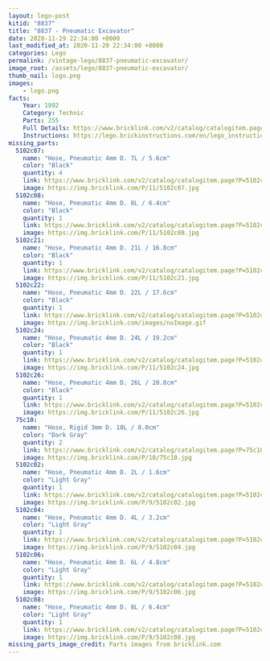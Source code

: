 ```yaml
---
layout: lego-post
kitid: "8837"
title: "8837 - Pneumatic Excavator"
date: 2020-11-29 22:34:00 +0000
last_modified_at: 2020-11-29 22:34:00 +0000
categories: Lego
permalink: /vintage-lego/8837-pneumatic-excavator/
image_root: /assets/lego/8837-pneumatic-excavator/
thumb_nail: logo.png
images:
    - logo.png
facts:
    Year: 1992
    Category: Technic
    Parts: 255
    Full Details: https://www.bricklink.com/v2/catalog/catalogitem.page?S=8837-1
    Instructions: https://lego.brickinstructions.com/en/lego_instructions/set/8837/Pneumatic_Excavator
missing_parts:
  5102c07:
    name: "Hose, Pneumatic 4mm D. 7L / 5.6cm"
    color: "Black"
    quantity: 4
    link: https://www.bricklink.com/v2/catalog/catalogitem.page?P=5102c07&idColor=11
    image: https://img.bricklink.com/P/11/5102c07.jpg
  5102c08:
    name: "Hose, Pneumatic 4mm D. 8L / 6.4cm"
    color: "Black"
    quantity: 1
    link: https://www.bricklink.com/v2/catalog/catalogitem.page?P=5102c08&idColor=11
    image: https://img.bricklink.com/P/11/5102c08.jpg  
  5102c21:
    name: "Hose, Pneumatic 4mm D. 21L / 16.8cm"
    color: "Black"
    quantity: 1
    link: https://www.bricklink.com/v2/catalog/catalogitem.page?P=5102c21&idColor=11
    image: https://img.bricklink.com/P/11/5102c21.jpg
  5102c22:
    name: "Hose, Pneumatic 4mm D. 22L / 17.6cm"
    color: "Black"
    quantity: 1
    link: https://www.bricklink.com/v2/catalog/catalogitem.page?P=5102c22&idColor=11
    image: https://img.bricklink.com/images/noImage.gif   
  5102c24:
    name: "Hose, Pneumatic 4mm D. 24L / 19.2cm"
    color: "Black"
    quantity: 1
    link: https://www.bricklink.com/v2/catalog/catalogitem.page?P=5102c24&idColor=11
    image: https://img.bricklink.com/P/11/5102c24.jpg
  5102c26:
    name: "Hose, Pneumatic 4mm D. 26L / 20.8cm"
    color: "Black"
    quantity: 1
    link: https://www.bricklink.com/v2/catalog/catalogitem.page?P=5102c26&idColor=11
    image: https://img.bricklink.com/P/11/5102c26.jpg
  75c10:
    name: "Hose, Rigid 3mm D. 10L / 8.0cm"
    color: "Dark Gray"
    quantity: 2
    link: https://www.bricklink.com/v2/catalog/catalogitem.page?P=75c10&idColor=10
    image: https://img.bricklink.com/P/10/75c10.jpg
  5102c02:
    name: "Hose, Pneumatic 4mm D. 2L / 1.6cm"
    color: "Light Gray"
    quantity: 1
    link: https://www.bricklink.com/v2/catalog/catalogitem.page?P=5102c02&idColor=9
    image: https://img.bricklink.com/P/9/5102c02.jpg
  5102c04:
    name: "Hose, Pneumatic 4mm D. 4L / 3.2cm"
    color: "Light Gray"
    quantity: 1
    link: https://www.bricklink.com/v2/catalog/catalogitem.page?P=5102c04&idColor=9
    image: https://img.bricklink.com/P/9/5102c04.jpg    
  5102c06:
    name: "Hose, Pneumatic 4mm D. 6L / 4.8cm"
    color: "Light Gray"
    quantity: 1
    link: https://www.bricklink.com/v2/catalog/catalogitem.page?P=5102c06&idColor=9
    image: https://img.bricklink.com/P/9/5102c06.jpg    
  5102c08:
    name: "Hose, Pneumatic 4mm D. 8L / 6.4cm"
    color: "Light Gray"
    quantity: 1
    link: https://www.bricklink.com/v2/catalog/catalogitem.page?P=5102c08&idColor=9
    image: https://img.bricklink.com/P/9/5102c08.jpg        
missing_parts_image_credit: Parts images from bricklink.com
---
```


